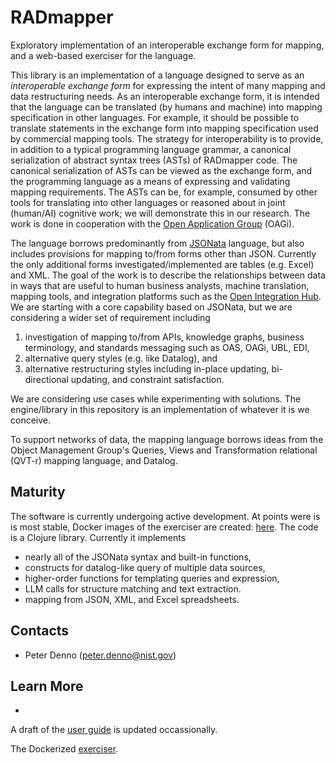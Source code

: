 # RADmapper
Exploratory implementation of an interoperable exchange form for mapping, and a web-based exerciser for the language.

This library is an implementation of a language designed to serve as an *interoperable exchange form* for expressing the intent of many mapping and data restructuring needs.
As an interoperable exchange form, it is intended that the language can be translated (by humans and machine) into mapping specification in other languages.
For example, it should be possible to translate statements in the exchange form into mapping specification used by commercial mapping tools.
The strategy for interoperability is to provide, in addition to a typical programming language grammar, a canonical serialization of abstract syntax trees (ASTs) of RADmapper code.
The canonical serialization of ASTs can be viewed as the exchange form, and the programming language as a means of expressing and validating mapping requirements.
The ASTs can be, for example,  consumed by other tools for translating into other languages or reasoned about in joint (human/AI) cognitive work; we will demonstrate this in our research.
The work is done in cooperation with the [Open Application Group](https://oagi.org/) (OAGi).

The language borrows predominantly from [JSONata](https://jsonata.org/) language, but also includes provisions for 
mapping to/from forms other than JSON. Currently the only additional forms investigated/implemented are tables (e.g. Excel) and XML.
The goal of the  work is to describe the relationships between data in ways that are useful to human business analysts, machine translation, 
mapping tools, and integration platforms such as the [Open Integration Hub](https://www.openintegrationhub.org/?lang=en). 
We are starting with a core capability based on JSONata, but we are considering a wider set of requirement including 
    
1. investigation of mapping to/from APIs, knowledge graphs, business terminology, and standards messaging such as OAS, OAGi, UBL, EDI, 
2. alternative query styles (e.g. like Datalog), and 
3. alternative restructuring styles including in-place updating, bi-directional updating, and constraint satisfaction.
    
We are considering use cases while experimenting with solutions. 
The engine/library in this repository is an implementation of whatever it is we conceive. 

To support networks of data, the mapping language borrows ideas from the Object Management Group's Queries, Views and Transformation relational (QVT-r)
mapping language, and Datalog.

## Maturity 
The software is currently undergoing active development. 
At points were is is most stable, Docker images of the exerciser are created: [here](https://hub.docker.com/repository/docker/podenno/rm-exerciser).
The code is a Clojure library. Currently it implements 
  - nearly all of the JSONata syntax and built-in functions,
  - constructs for datalog-like query of multiple data sources,
  - higher-order functions for templating queries and expression,
  - LLM calls for structure matching and text extraction. 
  - mapping from JSON, XML, and Excel spreadsheets.

## Contacts
  * Peter Denno (peter.denno@nist.gov)

## Learn More
  - 
A draft of the [user guide](https://github.com/pdenno/interop-mapping/blob/main/interop-mapping.pdf) is updated occassionally.

The Dockerized [exerciser](https://hub.docker.com/repository/docker/podenno/rm-exerciser).
